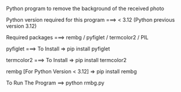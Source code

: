 Python program to remove the background of the received photo

Python version required for this program ===>  < 3.12 (Python previous version 3.12)

Required packages ===> rembg / pyfiglet / termcolor2 / PIL

pyfiglet  ===> To Install => pip install pyfiglet

termcolor2 ===> To Install => pip install termcolor2

rembg [For Python Version < 3.12] => pip install rembg

To Run The Program ==> python rmbg.py
